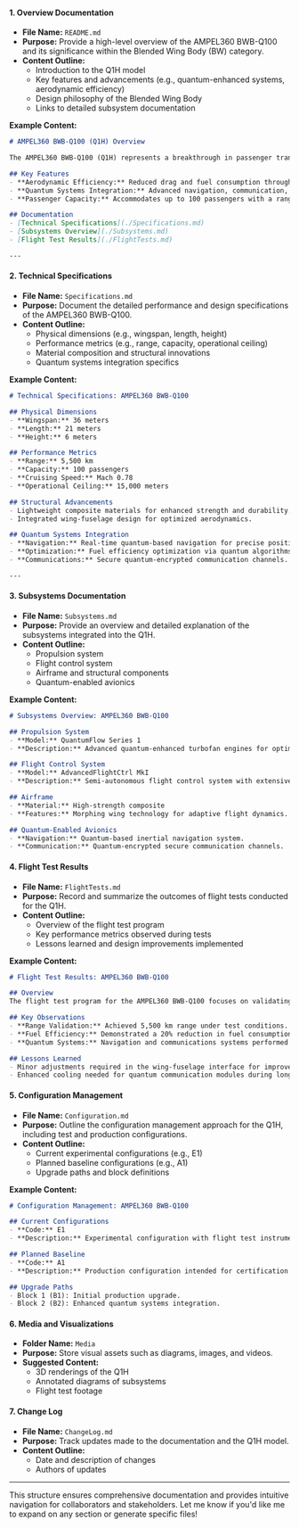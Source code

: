 #### 1. **Overview Documentation**
   - **File Name:** `README.md`
   - **Purpose:** Provide a high-level overview of the AMPEL360 BWB-Q100 and its significance within the Blended Wing Body (BW) category.
   - **Content Outline:**
     - Introduction to the Q1H model
     - Key features and advancements (e.g., quantum-enhanced systems, aerodynamic efficiency)
     - Design philosophy of the Blended Wing Body
     - Links to detailed subsystem documentation

   **Example Content:**
   ```markdown
   # AMPEL360 BWB-Q100 (Q1H) Overview

   The AMPEL360 BWB-Q100 (Q1H) represents a breakthrough in passenger transport, leveraging the Blended Wing Body (BW) design for unparalleled aerodynamic efficiency and passenger comfort. 

   ## Key Features
   - **Aerodynamic Efficiency:** Reduced drag and fuel consumption through the unified wing-fuselage design.
   - **Quantum Systems Integration:** Advanced navigation, communication, and optimization technologies.
   - **Passenger Capacity:** Accommodates up to 100 passengers with a range of 5,500 km.

   ## Documentation
   - [Technical Specifications](./Specifications.md)
   - [Subsystems Overview](./Subsystems.md)
   - [Flight Test Results](./FlightTests.md)

   ---
   ```

#### 2. **Technical Specifications**
   - **File Name:** `Specifications.md`
   - **Purpose:** Document the detailed performance and design specifications of the AMPEL360 BWB-Q100.
   - **Content Outline:**
     - Physical dimensions (e.g., wingspan, length, height)
     - Performance metrics (e.g., range, capacity, operational ceiling)
     - Material composition and structural innovations
     - Quantum systems integration specifics

   **Example Content:**
   ```markdown
   # Technical Specifications: AMPEL360 BWB-Q100

   ## Physical Dimensions
   - **Wingspan:** 36 meters
   - **Length:** 21 meters
   - **Height:** 6 meters

   ## Performance Metrics
   - **Range:** 5,500 km
   - **Capacity:** 100 passengers
   - **Cruising Speed:** Mach 0.78
   - **Operational Ceiling:** 15,000 meters

   ## Structural Advancements
   - Lightweight composite materials for enhanced strength and durability.
   - Integrated wing-fuselage design for optimized aerodynamics.

   ## Quantum Systems Integration
   - **Navigation:** Real-time quantum-based navigation for precise positioning.
   - **Optimization:** Fuel efficiency optimization via quantum algorithms.
   - **Communications:** Secure quantum-encrypted communication channels.

   ---
   ```

#### 3. **Subsystems Documentation**
   - **File Name:** `Subsystems.md`
   - **Purpose:** Provide an overview and detailed explanation of the subsystems integrated into the Q1H.
   - **Content Outline:**
     - Propulsion system
     - Flight control system
     - Airframe and structural components
     - Quantum-enabled avionics

   **Example Content:**
   ```markdown
   # Subsystems Overview: AMPEL360 BWB-Q100

   ## Propulsion System
   - **Model:** QuantumFlow Series 1
   - **Description:** Advanced quantum-enhanced turbofan engines for optimal thrust and efficiency.

   ## Flight Control System
   - **Model:** AdvancedFlightCtrl MkI
   - **Description:** Semi-autonomous flight control system with extensive data logging capabilities.

   ## Airframe
   - **Material:** High-strength composite
   - **Features:** Morphing wing technology for adaptive flight dynamics.

   ## Quantum-Enabled Avionics
   - **Navigation:** Quantum-based inertial navigation system.
   - **Communication:** Quantum-encrypted secure communication channels.
   ```

#### 4. **Flight Test Results**
   - **File Name:** `FlightTests.md`
   - **Purpose:** Record and summarize the outcomes of flight tests conducted for the Q1H.
   - **Content Outline:**
     - Overview of the flight test program
     - Key performance metrics observed during tests
     - Lessons learned and design improvements implemented

   **Example Content:**
   ```markdown
   # Flight Test Results: AMPEL360 BWB-Q100

   ## Overview
   The flight test program for the AMPEL360 BWB-Q100 focuses on validating performance metrics, safety standards, and quantum systems integration.

   ## Key Observations
   - **Range Validation:** Achieved 5,500 km range under test conditions.
   - **Fuel Efficiency:** Demonstrated a 20% reduction in fuel consumption compared to conventional designs.
   - **Quantum Systems:** Navigation and communications systems performed flawlessly under various conditions.

   ## Lessons Learned
   - Minor adjustments required in the wing-fuselage interface for improved structural integrity.
   - Enhanced cooling needed for quantum communication modules during long-duration flights.
   ```

#### 5. **Configuration Management**
   - **File Name:** `Configuration.md`
   - **Purpose:** Outline the configuration management approach for the Q1H, including test and production configurations.
   - **Content Outline:**
     - Current experimental configurations (e.g., E1)
     - Planned baseline configurations (e.g., A1)
     - Upgrade paths and block definitions

   **Example Content:**
   ```markdown
   # Configuration Management: AMPEL360 BWB-Q100

   ## Current Configurations
   - **Code:** E1
   - **Description:** Experimental configuration with flight test instrumentation.

   ## Planned Baseline
   - **Code:** A1
   - **Description:** Production configuration intended for certification and deployment.

   ## Upgrade Paths
   - Block 1 (B1): Initial production upgrade.
   - Block 2 (B2): Enhanced quantum systems integration.
   ```

#### 6. **Media and Visualizations**
   - **Folder Name:** `Media`
   - **Purpose:** Store visual assets such as diagrams, images, and videos.
   - **Suggested Content:**
     - 3D renderings of the Q1H
     - Annotated diagrams of subsystems
     - Flight test footage

#### 7. **Change Log**
   - **File Name:** `ChangeLog.md`
   - **Purpose:** Track updates made to the documentation and the Q1H model.
   - **Content Outline:**
     - Date and description of changes
     - Authors of updates

---

This structure ensures comprehensive documentation and provides intuitive navigation for collaborators and stakeholders. Let me know if you'd like me to expand on any section or generate specific files!
